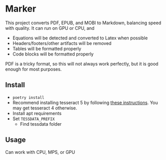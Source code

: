 # Marker

This project converts PDF, EPUB, and MOBI to Markdown, balancing speed with quality.  It can run on GPU or CPU, and 

- Equations will be detected and converted to Latex when possible
- Headers/footers/other artifacts will be removed
- Tables will be formatted properly
- Code blocks will be formatted properly

PDF is a tricky format, so this will not always work perfectly, but it is good enough for most purposes.


## Install

- `poetry install`
- Recommend installing tesseract 5 by following [these instructions](https://notesalexp.org/tesseract-ocr/html/).  You may get tesseract 4 otherwise.
- Install apt requirements
- Set `TESSDATA_PREFIX`
  - Find tessdata folder


## Usage

Can work with CPU, MPS, or GPU